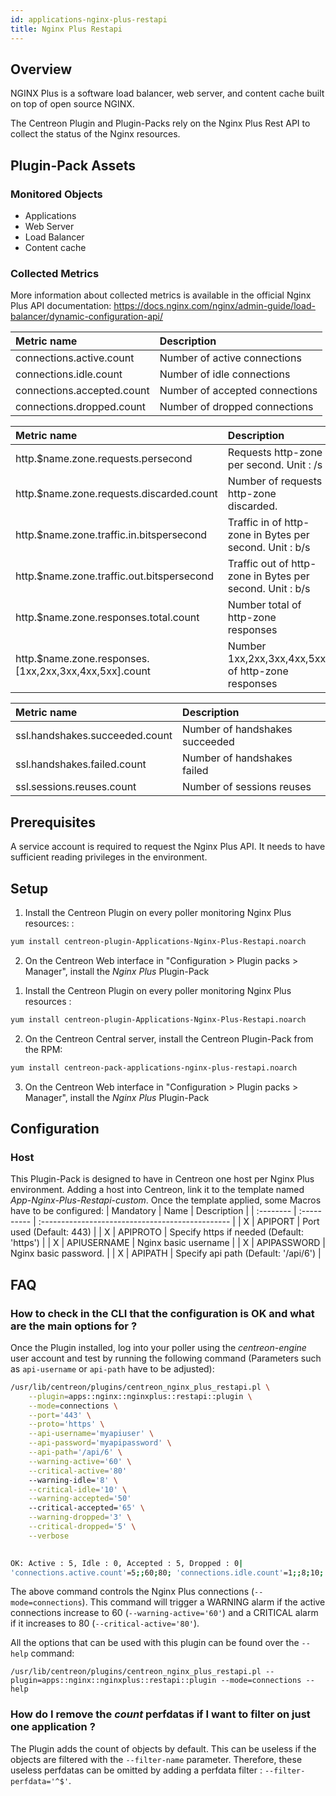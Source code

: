 ```yaml
---
id: applications-nginx-plus-restapi
title: Nginx Plus Restapi
---
```


## Overview

NGINX Plus is a software load balancer, web server, and content cache built on top of open source NGINX.

The Centreon Plugin and Plugin-Packs rely on the Nginx Plus Rest API to collect the status of the Nginx resources.

## Plugin-Pack Assets

### Monitored Objects

* Applications
* Web Server
* Load Balancer
* Content cache

### Collected Metrics

More information about collected metrics is available in the official Nginx Plus API documentation: https://docs.nginx.com/nginx/admin-guide/load-balancer/dynamic-configuration-api/

<!--DOCUSAURUS_CODE_TABS-->

<!--Connections-->

| Metric name                 | Description                    |
| :-------------------------- | :----------------------------- |
| connections.active.count    | Number of active connections   |
| connections.idle.count      | Number of idle connections     |
| connections.accepted.count  | Number of accepted connections |
| connections.dropped.count   | Number of dropped connections  |

<!--Http-Zone-->

| Metric name                                             | Description                                              |
| :------------------------------------------------------ | :------------------------------------------------------- |
| http.$name.zone.requests.persecond                      | Requests http-zone per second. Unit : /s                 |
| http.$name.zone.requests.discarded.count                | Number of requests http-zone discarded.                  |
| http.$name.zone.traffic.in.bitspersecond                | Traffic in of http-zone in Bytes per second. Unit : b/s  |
| http.$name.zone.traffic.out.bitspersecond               | Traffic out of http-zone in Bytes per second. Unit : b/s |
| http.$name.zone.responses.total.count                   | Number total of http-zone responses                      |
| http.$name.zone.responses.[1xx,2xx,3xx,4xx,5xx].count   | Number 1xx,2xx,3xx,4xx,5xx of http-zone responses        |

<!--Ssl-->

| Metric name                      | Description                     |
| :------------------------------- | :------------------------------ |
| ssl.handshakes.succeeded.count   | Number of handshakes succeeded  |
| ssl.handshakes.failed.count      | Number of handshakes failed     |
| ssl.sessions.reuses.count        | Number of sessions reuses       |

<!--END_DOCUSAURUS_CODE_TABS-->

## Prerequisites


A service account is required to request the Nginx Plus API. It needs to have sufficient reading privileges in the environment.

## Setup

<!--DOCUSAURUS_CODE_TABS-->

<!--Online IMP Licence & IT-100 Editions-->

1. Install the Centreon Plugin on every poller monitoring Nginx Plus resources: :

```bash
yum install centreon-plugin-Applications-Nginx-Plus-Restapi.noarch
```

2. On the Centreon Web interface in "Configuration > Plugin packs > Manager", install the *Nginx Plus* Plugin-Pack

<!--Offline IMP License-->

1. Install the Centreon Plugin on every poller monitoring Nginx Plus resources :

```bash
yum install centreon-plugin-Applications-Nginx-Plus-Restapi.noarch
```

2. On the Centreon Central server, install the Centreon Plugin-Pack from the RPM:

```bash
yum install centreon-pack-applications-nginx-plus-restapi.noarch
```

3. On the Centreon Web interface in "Configuration > Plugin packs > Manager", install the *Nginx Plus* Plugin-Pack

<!--END_DOCUSAURUS_CODE_TABS-->

## Configuration

### Host

This Plugin-Pack is designed to have in Centreon one host per Nginx Plus environment.
Adding a host into Centreon, link it to the template named *App-Nginx-Plus-Restapi-custom*.
Once the template applied, some Macros have to be configured:
| Mandatory | Name        | Description                                      |
| :-------- | :---------- | :----------------------------------------------- |
| X         | APIPORT     | Port used (Default: 443)                         |
| X         | APIPROTO    | Specify https if needed (Default: 'https')       |
| X         | APIUSERNAME | Nginx basic username                             |
| X         | APIPASSWORD | Nginx basic password.                            |
| X         | APIPATH     | Specify api path (Default: '/api/6')             |


## FAQ

### How to check in the CLI that the configuration is OK and what are the main options for ?

Once the Plugin installed, log into your poller using the *centreon-engine* user account and test 
by running the following command (Parameters such as ```api-username``` or ```api-path``` have to be adjusted):

```bash
/usr/lib/centreon/plugins/centreon_nginx_plus_restapi.pl \
    --plugin=apps::nginx::nginxplus::restapi::plugin \
	--mode=connections \
	--port='443' \
	--proto='https' \
	--api-username='myapiuser' \
	--api-password='myapipassword' \
	--api-path='/api/6' \
	--warning-active='60' \
	--critical-active='80'
	--warning-idle='8' \
	--critical-idle='10' \
    --warning-accepted='50' 
	--critical-accepted='65' \
	--warning-dropped='3' \
    --critical-dropped='5' \
	--verbose
	

OK: Active : 5, Idle : 0, Accepted : 5, Dropped : 0|
'connections.active.count'=5;;60;80; 'connections.idle.count'=1;;8;10; 'connections.accepted.count'=5;;50;65; 'connections.dropped.count'=0;;3;5;
```

The above command controls the Nginx Plus connections (```--mode=connections```).
This command will trigger a WARNING alarm if the active connections increase to 60 (```--warning-active='60'```)
and a CRITICAL alarm if it increases to 80 (```--critical-active='80'```).


All the options that can be used with this plugin can be found over the ```--help``` command:

```/usr/lib/centreon/plugins/centreon_nginx_plus_restapi.pl --plugin=apps::nginx::nginxplus::restapi::plugin --mode=connections --help```


### How do I remove the *count* perfdatas if I want to filter on just one application ?

The Plugin adds the count of objects by default. This can be useless if the objects are filtered with the ```--filter-name``` parameter.
Therefore, these useless perfdatas can be omitted by adding a perfdata filter : ```--filter-perfdata='^$'```.
